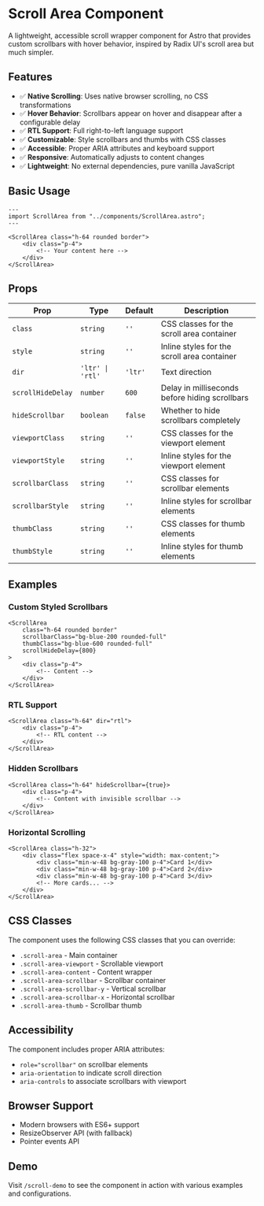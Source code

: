# Scroll Area Component

A lightweight, accessible scroll wrapper component for Astro that provides custom scrollbars with hover behavior, inspired by Radix UI's scroll area but much simpler.

## Features

- ✅ **Native Scrolling**: Uses native browser scrolling, no CSS transformations
- ✅ **Hover Behavior**: Scrollbars appear on hover and disappear after a configurable delay
- ✅ **RTL Support**: Full right-to-left language support
- ✅ **Customizable**: Style scrollbars and thumbs with CSS classes
- ✅ **Accessible**: Proper ARIA attributes and keyboard support
- ✅ **Responsive**: Automatically adjusts to content changes
- ✅ **Lightweight**: No external dependencies, pure vanilla JavaScript

## Basic Usage

```astro
---
import ScrollArea from "../components/ScrollArea.astro";
---

<ScrollArea class="h-64 rounded border">
	<div class="p-4">
		<!-- Your content here -->
	</div>
</ScrollArea>
```

## Props

| Prop              | Type             | Default | Description                                    |
| ----------------- | ---------------- | ------- | ---------------------------------------------- |
| `class`           | `string`         | `''`    | CSS classes for the scroll area container      |
| `style`           | `string`         | `''`    | Inline styles for the scroll area container    |
| `dir`             | `'ltr' \| 'rtl'` | `'ltr'` | Text direction                                 |
| `scrollHideDelay` | `number`         | `600`   | Delay in milliseconds before hiding scrollbars |
| `hideScrollbar`   | `boolean`        | `false` | Whether to hide scrollbars completely          |
| `viewportClass`   | `string`         | `''`    | CSS classes for the viewport element           |
| `viewportStyle`   | `string`         | `''`    | Inline styles for the viewport element         |
| `scrollbarClass`  | `string`         | `''`    | CSS classes for scrollbar elements             |
| `scrollbarStyle`  | `string`         | `''`    | Inline styles for scrollbar elements           |
| `thumbClass`      | `string`         | `''`    | CSS classes for thumb elements                 |
| `thumbStyle`      | `string`         | `''`    | Inline styles for thumb elements               |

## Examples

### Custom Styled Scrollbars

```astro
<ScrollArea
	class="h-64 rounded border"
	scrollbarClass="bg-blue-200 rounded-full"
	thumbClass="bg-blue-600 rounded-full"
	scrollHideDelay={800}
>
	<div class="p-4">
		<!-- Content -->
	</div>
</ScrollArea>
```

### RTL Support

```astro
<ScrollArea class="h-64" dir="rtl">
	<div class="p-4">
		<!-- RTL content -->
	</div>
</ScrollArea>
```

### Hidden Scrollbars

```astro
<ScrollArea class="h-64" hideScrollbar={true}>
	<div class="p-4">
		<!-- Content with invisible scrollbar -->
	</div>
</ScrollArea>
```

### Horizontal Scrolling

```astro
<ScrollArea class="h-32">
	<div class="flex space-x-4" style="width: max-content;">
		<div class="min-w-48 bg-gray-100 p-4">Card 1</div>
		<div class="min-w-48 bg-gray-100 p-4">Card 2</div>
		<div class="min-w-48 bg-gray-100 p-4">Card 3</div>
		<!-- More cards... -->
	</div>
</ScrollArea>
```

## CSS Classes

The component uses the following CSS classes that you can override:

- `.scroll-area` - Main container
- `.scroll-area-viewport` - Scrollable viewport
- `.scroll-area-content` - Content wrapper
- `.scroll-area-scrollbar` - Scrollbar container
- `.scroll-area-scrollbar-y` - Vertical scrollbar
- `.scroll-area-scrollbar-x` - Horizontal scrollbar
- `.scroll-area-thumb` - Scrollbar thumb

## Accessibility

The component includes proper ARIA attributes:

- `role="scrollbar"` on scrollbar elements
- `aria-orientation` to indicate scroll direction
- `aria-controls` to associate scrollbars with viewport

## Browser Support

- Modern browsers with ES6+ support
- ResizeObserver API (with fallback)
- Pointer events API

## Demo

Visit `/scroll-demo` to see the component in action with various examples and configurations.
